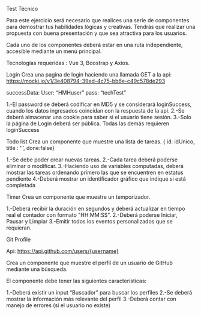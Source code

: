 Test Técnico  


Para este ejercicio será necesario que realices una serie de componentes para demostrar tus habilidades lógicas y creativas. Tendrás que realizar una propuesta con buena presentación y que sea atractiva para los usuarios.

Cada uno de los componentes deberá estar en una ruta independiente, accesible mediante un menú principal.

Tecnologías requeridas : Vue 3, Boostrap y Axios.

Login
Crea una pagina de login haciendo una llamada GET a la api: https://mocki.io/v1/3e408794-39ed-4c75-bb6e-c49c578de293 

successData:
  User: “HMHuser”
  pass: “techTest”

1.-El password se deberá codificar en MD5 y se considerará loginSuccess, cuando los datos ingresados coincidan con la respuesta de la api.
2.-Se deberá almacenar una cookie para saber si el usuario tiene sesión.
3.-Solo la página de Login deberá ser pública. Todas las demás requieren loginSuccess

Todo list
Crea un componente que muestre una lista de tareas. { id: idUnico, title : ‘’’, done:false}

1.-Se debe poder crear nuevas tareas.
2.-Cada tarea deberá poderse eliminar o modificar.
3.-Haciendo uso de variables computadas, deberá mostrar las tareas ordenando primero las que se encuentren en estatus pendiente
4.-Deberá mostrar un identificador gráfico que indique si está completada


Timer
Crea un componente que muestre un temporizador. 

1.-Deberá recibir la duración en segundos y deberá actualizar en tiempo real el contador con formato "HH:MM:SS". 
2.-Deberá poderse Iniciar, Pausar y Limpiar
3.-Emitir todos los eventos personalizados que se requieran.

Git Profile

Api: https://api.github.com/users/{username}

Crea un componente que muestre el perfil de un usuario de GitHub mediante una búsqueda.

El componente debe tener las siguientes características:

1.-Deberá existir un input “Buscador” para buscar los perfiles
2.-Se deberá mostrar la información más relevante del perfil
3.-Deberá contar con manejo de errores (si el usuario no existe)


